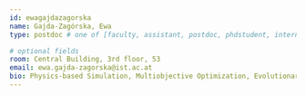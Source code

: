 ```yaml
---
id: ewagajdazagorska 
name: Gajda-Zagórska, Ewa
type: postdoc # one of [faculty, assistant, postdoc, phdstudent, intern]

# optional fields
room: Central Building, 3rd floor, 53
email: ewa.gajda-zagorska@ist.ac.at
bio: Physics-based Simulation, Multiobjective Optimization, Evolutionary Algorithms
---
```

